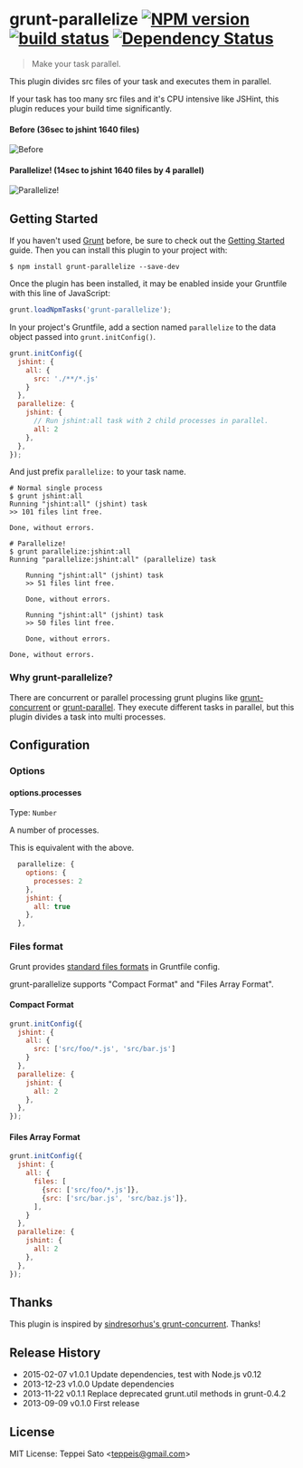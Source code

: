 grunt-parallelize [![NPM version][npm-image]][npm-url] [![build status][travis-image]][travis-url] [![Dependency Status][deps-image]][deps-url]
====

> Make your task parallel.

This plugin divides src files of your task and executes them in parallel.

If your task has too many src files and it's CPU intensive like JSHint, this plugin reduces your build time significantly.

#### Before (36sec to jshint 1640 files)

![Before](https://raw.github.com/teppeis/grunt-parallelize/master/misc/before.png "Before")

#### Parallelize!  (14sec to jshint 1640 files by 4 parallel)

![Parallelize!](https://raw.github.com/teppeis/grunt-parallelize/master/misc/after.png "Parallelize!")

## Getting Started
If you haven't used [Grunt](http://gruntjs.com/) before, be sure to check out the [Getting Started](http://gruntjs.com/getting-started) guide.
Then you can install this plugin to your project with:

```shell
$ npm install grunt-parallelize --save-dev
```

Once the plugin has been installed, it may be enabled inside your Gruntfile with this line of JavaScript:

```js
grunt.loadNpmTasks('grunt-parallelize');
```

In your project's Gruntfile, add a section named `parallelize` to the data object passed into `grunt.initConfig()`.

```js
grunt.initConfig({
  jshint: {
    all: {
      src: './**/*.js'
    }
  },
  parallelize: {
    jshint: {
      // Run jshint:all task with 2 child processes in parallel.
      all: 2
    },
  },
});
```

And just prefix `parallelize:` to your task name.

```shell
# Normal single process
$ grunt jshint:all
Running "jshint:all" (jshint) task
>> 101 files lint free.

Done, without errors.

# Parallelize!
$ grunt parallelize:jshint:all
Running "parallelize:jshint:all" (parallelize) task
    
    Running "jshint:all" (jshint) task
    >> 51 files lint free.
    
    Done, without errors.
    
    Running "jshint:all" (jshint) task
    >> 50 files lint free.
    
    Done, without errors.
    
Done, without errors.
```

### Why grunt-parallelize?

There are concurrent or parallel processing grunt plugins like [grunt-concurrent](https://github.com/sindresorhus/grunt-concurrent) or [grunt-parallel](https://github.com/iammerrick/grunt-parallel).
They execute different tasks in parallel, but this plugin divides a task into multi processes.

## Configuration

### Options

#### options.processes
Type: `Number`

A number of processes.

This is equivalent with the above.
```js
  parallelize: {
    options: {
      processes: 2
    },
    jshint: {
      all: true
    },
  },
```

### Files format

Grunt provides [standard files formats](http://gruntjs.com/configuring-tasks#files) in Gruntfile config.

grunt-parallelize supports "Compact Format" and "Files Array Format".

#### Compact Format

```js
grunt.initConfig({
  jshint: {
    all: {
      src: ['src/foo/*.js', 'src/bar.js']
    }
  },
  parallelize: {
    jshint: {
      all: 2
    },
  },
});
```

#### Files Array Format

```js
grunt.initConfig({
  jshint: {
    all: {
      files: [
        {src: ['src/foo/*.js']},
        {src: ['src/bar.js', 'src/baz.js']},
      ],
    }
  },
  parallelize: {
    jshint: {
      all: 2
    },
  },
});
```
## Thanks

This plugin is inspired by [sindresorhus's grunt-concurrent](https://github.com/sindresorhus/grunt-concurrent). Thanks!

## Release History

* 2015-02-07 v1.0.1 Update dependencies, test with Node.js v0.12
* 2013-12-23 v1.0.0 Update dependencies
* 2013-11-22 v0.1.1 Replace deprecated grunt.util methods in grunt-0.4.2
* 2013-09-09 v0.1.0 First release

## License

MIT License: Teppei Sato &lt;teppeis@gmail.com&gt;

[npm-image]: https://img.shields.io/npm/v/grunt-parallelize.svg
[npm-url]: https://npmjs.org/package/grunt-parallelize
[travis-image]: https://travis-ci.org/teppeis/grunt-parallelize.svg?branch=master
[travis-url]: https://travis-ci.org/teppeis/grunt-parallelize
[deps-image]: https://david-dm.org/teppeis/grunt-parallelize.svg
[deps-url]: https://david-dm.org/teppeis/grunt-parallelize
